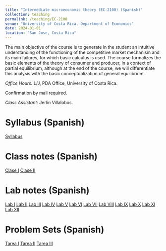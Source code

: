 ```yaml
---
title: "Intermediate microeconomic theory (EC-2100) (Spanish)"
collection: teaching
permalink: /teaching/EC-2100
venue: "University of Costa Rica, Department of Economics"
date: 2024-01-01
location: "San Jose, Costa Rica"
---
```

The main objective of the course is to generate in the student an intuitive understanding of the functioning of the competitive market mechanism and its main failures, for which basic calculus is used. The course formalizes the basic elements of the theory of consumer and producer, in a context of partial equilibrium, although at the end of the course, we will differentiate this analysis with the basic conceptualization of general equilibrium.

*Office Hours:* L/J, PDA Office, University of Costa Rica. 

Confirmation by mail required. 

*Class Assistant:* Jerlin Villalobos. 


Syllabus (Spanish)
======

[Syllabus](https://docs.google.com/document/d/1nrirgwDXjhtlYaUSNVcCyVWXWwbDqUJI/edit?usp=sharing&ouid=106209913056161783741&rtpof=true&sd=true)


Class notes (Spanish)
======

[Clase I](https://drive.google.com/file/d/1yVTtWc4iQX9JQEsMhe-cGwnuNHn9nhmT/view?usp=sharing)
[Clase II](https://drive.google.com/file/d/1zboAlpJeuhzzu16_L_Zdw-6eGdLCCkJV/view?usp=sharing)

Lab notes (Spanish)
======
[Lab I](https://drive.google.com/file/d/1pH0Xmn8te84nb1RRm8194hv2JfN7Jrtw/view?usp=sharing)
[Lab II](https://drive.google.com/file/d/1T2f6k-3fl5KVQRsVZrYF4sWBMSYPLEvR/view?usp=sharing)
[Lab III](https://drive.google.com/file/d/1o_QGS0Gjmi_vguVCAfnaxgqsiCZQXR-_/view?usp=sharing)
[Lab IV](https://drive.google.com/file/d/1YEMXqYsISNlb7nQD1X6LfZKWK9i-UtUJ/view?usp=sharing)
[Lab V](https://drive.google.com/file/d/1yxeWiPSr9ratOWoV-JI63g0DuZc6eobW/view?usp=sharing)
[Lab VI](https://drive.google.com/file/d/1iQ8uVzNm2buijjKnlh1QY0JTK3M5wT2m/view?usp=sharing)
[Lab VII](https://drive.google.com/file/d/1uWxXuPPC5VUrgwxm9kH_wzlPcYbfHNVO/view?usp=sharing)
[Lab VIII](https://drive.google.com/file/d/1WtSYkESIb67ZZG-Ic3AGAFLL9g-RH1Uq/view?usp=sharing)
[Lab IX](https://drive.google.com/file/d/1rzPgg2W8-KHcz1x_4snF4-9WqnxwAhie/view?usp=sharing)
[Lab X](https://drive.google.com/file/d/1FpLeDKTKcPWsR-EYlfF-GCmOEcozLTfn/view?usp=sharing)
[Lab XI](https://drive.google.com/file/d/17yXn63Pca3tUfxTuK3GDJu6qikxsiHR3/view?usp=sharing)
[Lab XII](https://drive.google.com/file/d/1Jub4CttpRDdx7F-ZUMDHByxmzwi-_Cyr/view?usp=sharing)


Problem Sets (Spanish)
======
[Tarea I](https://drive.google.com/file/d/1pLJQrW4_cCkvcT-zQbSq9PNeo-NdQ-ZF/view?usp=sharing)
[Tarea II](https://drive.google.com/file/d/1D9hk4dCHE68TqC5IGCLpFQK8LU6-BtS3/view?usp=sharing)
[Tarea III](https://drive.google.com/file/d/197Me6YlCc48kjCVwk4m3Y1OG7VUiOjyS/view?usp=sharing)
